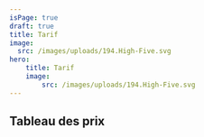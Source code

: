 ```yaml
---
isPage: true
draft: true
title: Tarif
image:
  src: /images/uploads/194.High-Five.svg
hero: 
    title: Tarif
    image:
        src: /images/uploads/194.High-Five.svg
---
```


## Tableau des prix

